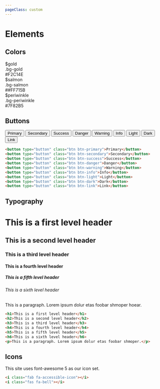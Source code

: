 ```yaml
---
pageClass: custom
---
```



# Elements


## Colors


<div class="card w-25 d-inline-block">
    <div class="card-body p-5 bg-gold">
    </div>
    <div class="card-footer">
        $gold <br>
        .bg-gold <br>
        #F2C14E
    </div>
</div>
<div class="card w-25 d-inline-block">
    <div class="card-body p-5 bg-salmon">
    </div>
    <div class="card-footer">
        $salmon <br>
        .bg-salmon <br>
        ##FF715B
    </div>
</div>
<div class="card w-25 d-inline-block">
    <div class="card-body p-5 bg-periwinkle">
    </div>
    <div class="card-footer">
        $periwinkle <br>
        .bg-periwinkle <br>
        #7F82B5
    </div>
</div>

## Buttons

<button type="button" class="btn btn-primary">Primary</button>
<button type="button" class="btn btn-secondary">Secondary</button>
<button type="button" class="btn btn-success">Success</button>
<button type="button" class="btn btn-danger">Danger</button>
<button type="button" class="btn btn-warning">Warning</button>
<button type="button" class="btn btn-info">Info</button>
<button type="button" class="btn btn-light">Light</button>
<button type="button" class="btn btn-dark">Dark</button>
<button type="button" class="btn btn-link">Link</button>

``` html
<button type="button" class="btn btn-primary">Primary</button>
<button type="button" class="btn btn-secondary">Secondary</button>
<button type="button" class="btn btn-success">Success</button>
<button type="button" class="btn btn-danger">Danger</button>
<button type="button" class="btn btn-warning">Warning</button>
<button type="button" class="btn btn-info">Info</button>
<button type="button" class="btn btn-light">Light</button>
<button type="button" class="btn btn-dark">Dark</button>
<button type="button" class="btn btn-link">Link</button>
```

## Typography

<div class="example-wrapper">
    <h1>This is a first level header</h1>
    <h2>This is a second level header</h2>
    <h3>This is a third level header</h3>
    <h4>This is a fourth level header</h4>
    <h5>This is a fifth level header</h5>
    <h6>This is a sixth level header</h6>
    <p>This is a paragraph. Lorem ipsum dolur etas foobar shmoper hoear.</p>
 </div>          

``` html
<h1>This is a first level header</h1>
<h2>This is a second level header</h2>
<h3>This is a third level header</h3>
<h4>This is a fourth level header</h4>
<h5>This is a fifth level header</h5>
<h6>This is a sixth level header</h6>
<p>This is a paragraph. Lorem ipsum dolur etas foobar shmoper.</p>
```

## Icons

This site uses font-awesome 5 as our icon set.

<i class="fab fa-accessible-icon"></i>
<i class="fas fa-bell"></i>

``` html
<i class="fab fa-accessible-icon"></i>
<i class="fas fa-bell"></i>
```

